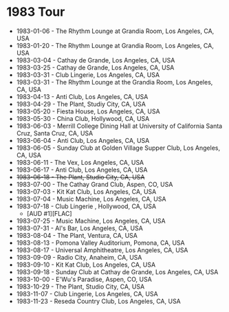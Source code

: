 # 1983 Tour

* 1983-01-06 - The Rhythm Lounge at Grandia Room, Los Angeles, CA, USA
* 1983-01-20 - The Rhythm Lounge at Grandia Room, Los Angeles, CA, USA
* 1983-03-04 - Cathay de Grande, Los Angeles, CA, USA
* 1983-03-25 - Cathay de Grande, Los Angeles, CA, USA
* 1983-03-31 - Club Lingerie, Los Angeles, CA, USA
* 1983-03-31 - The Rhythm Lounge at the Grandia Room, Los Angeles, CA, USA
* 1983-04-13 - Anti Club, Los Angeles, CA, USA
* 1983-04-29 - The Plant, Studiy City, CA, USA
* 1983-05-20 - Fiesta House, Los Angeles, CA, USA
* 1983-05-30 - China Club, Hollywood, CA, USA
* 1983-06-03 - Merrill College Dining Hall at University of California Santa Cruz, Santa Cruz, CA, USA
* 1983-06-04 - Anti Club, Los Angeles, CA, USA
* 1983-06-05 - Sunday Club at Golden Village Supper Club, Los Angeles, CA, USA
* 1983-06-11 - The Vex, Los Angeles, CA, USA
* 1983-06-17 - Anti Club, Los Angeles, CA, USA
* ~~1983-06-18 - The Plant, Studio City, CA, USA~~
* 1983-07-00 - The Cathay Grand Club, Aspen, CO, USA
* 1983-07-03 - Kit Kat Club, Los Angeles, CA, USA
* 1983-07-04 - Music Machine, Los Angeles, CA, USA
* 1983-07-18 - Club Lingerie , Hollywood, CA, USA
  * [AUD #1][FLAC]
* 1983-07-25 - Music Machine, Los Angeles, CA, USA
* 1983-07-31 - Al's Bar, Los Angeles, CA, USA
* 1983-08-04 - The Plant, Ventura, CA, USA
* 1983-08-13 - Pomona Valley Auditorium, Pomona, CA, USA
* 1983-08-17 - Universal Amphitheatre, Los Angeles, CA, USA
* 1983-09-09 - Radio City, Anaheim, CA, USA
* 1983-09-10 - Kit Kat Club, Los Angeles, CA, USA
* 1983-09-18 - Sunday Club at Cathay de Grande, Los Angeles, CA, USA
* 1983-10-00 - E'Wu's Paradise, Aspen, CO, USA
* 1983-10-29 - The Plant, Studio City, CA, USA
* 1983-11-07 - Club Lingerie, Los Angeles, CA, USA
* 1983-11-23 - Reseda Country Club, Los Angeles, CA, USA
